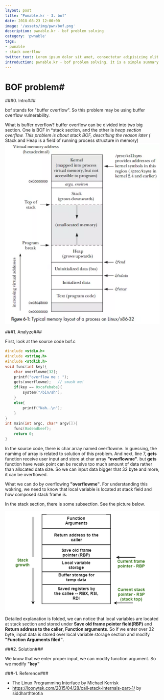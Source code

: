```yaml
---
layout: post
title: "Pwnable.kr - 3. bof"
date: 2018-08-23 12:00:00
image: '/assets/img/pwn/bof.png'
description: pwnable.kr - bof problem solving
category: 'pwnable'
tags:
- pwnable
- stack overflow
twitter_text: Lorem ipsum dolor sit amet, consectetur adipisicing elit.
introduction: pwnable.kr - bof problem solving, it is a simple summary that i solve the bof problem to study pwnable 
---
```



# BOF problem#

###0. Intro###

bof stands for "buffer overflow". So this problem may be using buffer overflow vulnerability. 

What is buffer overflow? buffer overflow can be divided into two big section. One is BOF in *stack section, and the other is *heap section overflow. This problem is about stack BOF, describing the reason later
(* Stack and Heap is a field of running process structure in memory)
![problem](/assets/img/pwn/bof/process_structure.PNG "process structure")

###1. Analyze###

First, look at the source code bof.c

~~~c
#include <stdio.h>
#include <string.h>
#include <stdlib.h>
void func(int key){
	char overflowme[32];
	printf("overflow me : ");
	gets(overflowme);	// smash me!
	if(key == 0xcafebabe){
		system("/bin/sh");
	}
	else{
		printf("Nah..\n");
	}
}
int main(int argc, char* argv[]){
	func(0xdeadbeef);
	return 0;
}
~~~
 
In the source code, there is char array named overflowme. In guessing, the namimg of array is related to solution of this problem. And next, line 7, __gets__ function receive user input and store at char array __"overflowme"__. but __gets__ function have weak point can be receive too much amount of data rather than allocated data size. So we can input data bigger that 32 byte and more, it can be overflowed.

What we can do by overflowing __"overflowme"__. For understanding this wokring, we need to know that local variable is located at stack field and how composed stack frame is.

In the stack section, there is some subsection. See the picture below.

![problem](/assets/img/pwn/bof/stack_frame.PNG "stack frame")

Detailed explanation is folded, we can notice that local variables are located at stack section and stored under __Save old frame pointer field(RBP)__ and __Return address to the caller__, __Function arguments__. So if we enter over 32 byte, input data is stored over local variable storage section and modify __"Function Arguments filed"__. 

###2. Solution###

We know that we enter proper input, we can modify function argument. So we modify __"key"__  

















###-1. Reference###
 - The Linux Programming Interface by Michael Kerrisk
 - https://loonytek.com/2015/04/28/call-stack-internals-part-1/ by siddharthteotia